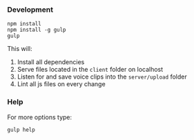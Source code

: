 ### Development
```
npm install
npm install -g gulp
gulp
```
This will:
1. Install all dependencies
1. Serve files located in the `client` folder on localhost
1. Listen for and save voice clips into the `server/upload` folder
1. Lint all js files on every change

### Help

For more options type:
```
gulp help
```
